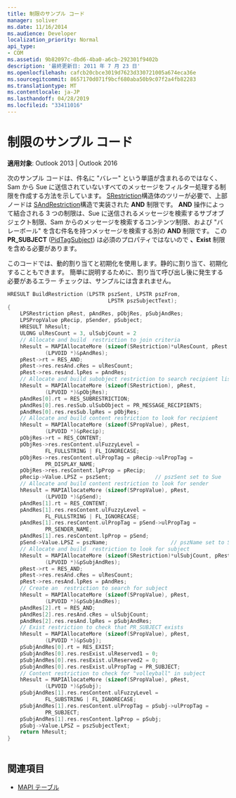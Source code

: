 ```yaml
---
title: 制限のサンプル コード
manager: soliver
ms.date: 11/16/2014
ms.audience: Developer
localization_priority: Normal
api_type:
- COM
ms.assetid: 9b82097c-dbd6-4ba0-a6cb-292301f9402b
description: '最終更新日: 2011 年 7 月 23 日'
ms.openlocfilehash: cafcb20cbce3019d7623d330721005a674eca36e
ms.sourcegitcommit: 8657170d071f9bcf680aba50b9c07f2a4fb82283
ms.translationtype: MT
ms.contentlocale: ja-JP
ms.lasthandoff: 04/28/2019
ms.locfileid: "33411016"
---
```

# <a name="sample-restriction-code"></a>制限のサンプル コード

**適用対象**: Outlook 2013 | Outlook 2016 
  
次のサンプル コードは、件名に "バレー" という単語が含まれるのではなく、Sam から Sue に送信されていないすべてのメッセージをフィルター処理する制限を作成する方法を示しています。 [SRestriction](srestriction.md)構造体のツリーが必要で、上部ノードは [SAndRestriction](sandrestriction.md)構造で実装された **AND** 制限です。 **AND** 操作によって結合される 3 つの制限は、Sue に送信されるメッセージを検索するサブオブジェクト制限、Sam からのメッセージを検索するコンテンツ制限、および "バレーボール" を含む件名を持つメッセージを検索する別の **AND** 制限です。 この **PR_SUBJECT** ([PidTagSubject](pidtagsubject-canonical-property.md)) は必須のプロパティではないので **、Exist** 制限を含める必要があります。 
  
このコードでは、動的割り当てと初期化を使用します。静的に割り当て、初期化することもできます。 簡単に説明するために、割り当て呼び出し後に発生する必要があるエラー チェックは、サンプルには含まれません。 
  
```cpp
HRESULT BuildRestriction (LPSTR pszSent, LPSTR pszFrom,
                                LPSTR pszSubjectText);
{
    LPSRestriction pRest, pAndRes, pObjRes, pSubjAndRes;
    LPSPropValue pRecip, pSender, pSubject;
    HRESULT hResult;
    ULONG ulResCount = 3, ulSubjCount = 2
    // Allocate and build  restriction to join criteria
    hResult = MAPIAllocateMore (sizeof(SRestriction)*ulResCount, pRest,
            (LPVOID *)&pAndRes);
    pRest->rt = RES_AND;
    pRest->res.resAnd.cRes = ulResCount;
    pRest->res.resAnd.lpRes = pAndRes;
    // Allocate and build subobject restriction to search recipient list
    hResult = MAPIAllocateMore (sizeof(SRestriction), pRest,
            (LPVOID *)&pObjRes);
    pAndRes[0].rt = RES_SUBRESTRICTION;
    pAndRes[0].res.resSub.ulSubObject = PR_MESSAGE_RECIPIENTS;
    pAndRes[0].res.resSub.lpRes = pObjRes;
    // Allocate and build content restriction to look for recipient
    hResult = MAPIAllocateMore (sizeof(SPropValue), pRest,
            (LPVOID *)&pRecip);
    pObjRes->rt = RES_CONTENT;
    pObjRes->res.resContent.ulFuzzyLevel =
            FL_FULLSTRING | FL_IGNORECASE;
    pObjRes->res.resContent.ulPropTag = pRecip->ulPropTag =
            PR_DISPLAY_NAME;
    pObjRes->res.resContent.lpProp = pRecip;
    pRecip->Value.LPSZ = pszSent;              // pszSent set to Sue
    // Allocate and build content restriction to look for sender
    hResult = MAPIAllocateMore (sizeof(SPropValue), pRest,
            (LPVOID *)&pSend);
    pAndRes[1].rt = RES_CONTENT;
    pAndRes[1].res.resContent.ulFuzzyLevel =
            FL_FULLSTRING | FL_IGNORECASE;
    pAndRes[1].res.resContent.ulPropTag = pSend->ulPropTag =
            PR_SENDER_NAME;
    pAndRes[1].res.resContent.lpProp = pSend;
    pSend->Value.LPSZ = pszName;                    // pszName set to Sam
    // Allocate and build  restriction to look for subject
    hResult = MAPIAllocateMore (sizeof(SRestriction)*ulSubjCount, pRest,
            (LPVOID *)&pSubjAndRes);
    pRest->rt = RES_AND;
    pRest->res.resAnd.cRes = ulResCount;
    pRest->res.resAnd.lpRes = pAndRes;
    // Create an  restriction to search for subject
    hResult = MAPIAllocateMore (sizeof(SPropValue), pRest,
            (LPVOID *)&pSubjAndRes);
    pAndRes[2].rt = RES_AND;
    pAndRes[2].res.resAnd.cRes = ulSubjCount;
    pAndRes[2].res.resAnd.lpRes = pSubjAndRes;
    // Exist restriction to check that PR_SUBJECT exists
    hResult = MAPIAllocateMore (sizeof(SPropValue), pRest,
            (LPVOID *)&pSubj);
    pSubjAndRes[0].rt = RES_EXIST;
    pSubjAndRes[0].res.resExist.ulReserved1 = 0;
    pSubjAndRes[0].res.resExist.ulReserved2 = 0;
    pSubjAndRes[0].res.resExist.ulPropTag = PR_SUBJECT;
    // Content restriction to check for "volleyball" in subject
    hResult = MAPIAllocateMore (sizeof(SPropValue), pRest,
            (LPVOID *)&pSubj);
    pSubjAndRes[1].res.resContent.ulFuzzyLevel =
            FL_SUBSTRING | FL_IGNORECASE;
    pSubjAndRes[1].res.resContent.ulPropTag = pSubj->ulPropTag =
            PR_SUBJECT;
    pSubjAndRes[1].res.resContent.lpProp = pSubj;
    pSubj->Value.LPSZ = pszSubjectText;
    return hResult;
}
 
```

## <a name="see-also"></a>関連項目

- [MAPI テーブル](mapi-tables.md)

